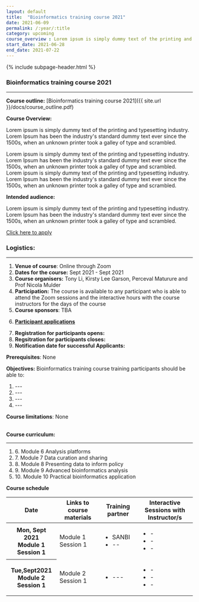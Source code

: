 ```yaml
---
layout: default
title:  "Bioinformatics training course 2021"
date: 2021-06-09
permalink: /:year/:title
category: upcoming
course_overview : Lorem ipsum is simply dummy text of the printing and typesetting industry. Lorem Ipsum has been the industry's standard dummy text ever since the 1500s, when an unknown printer took a galley of type and scrambled. 
start_date: 2021-06-28
end_date: 2021-07-22
---
```


{% include subpage-header.html %}

### Bioinformatics training course 2021
<hr>

<b>Course outline:</b> [Bioinformatics training course 2021]({{ site.url }}/docs/course_outline.pdf)

<p align="left"><b >Course Overview:</b></p>

 <p align="left">Lorem ipsum is simply dummy text of the printing and typesetting industry. Lorem Ipsum has been the industry's standard dummy text ever since the 1500s, when an unknown printer took a galley of type and scrambled.  

Lorem ipsum is simply dummy text of the printing and typesetting industry. Lorem Ipsum has been the industry's standard dummy text ever since the 1500s, when an unknown printer took a galley of type and scrambled. Lorem ipsum is simply dummy text of the printing and typesetting industry. Lorem Ipsum has been the industry's standard dummy text ever since the 1500s, when an unknown printer took a galley of type and scrambled.  <p>



<p align="left"><b class="text-left">Intended audience:</b></p>

<p align="left">Lorem ipsum is simply dummy text of the printing and typesetting industry. Lorem Ipsum has been the industry's standard dummy text ever since the 1500s, when an unknown printer took a galley of type and scrambled. </p>

<a class="btn btn-secondary btn-lg" href="#" role="button">Click here to apply</a>
<br>
<h3>Logistics: </h3>
<hr>

<ol class="list-unstyled">

 <li><b>Venue of course</b>: Online through Zoom </li>


<li><b>Dates for the course:</b>  Sept 2021 - Sept 2021</li>


<li><b>Course organisers:</b> Tony Li, Kirsty Lee Garson, Perceval Maturure and Prof Nicola Mulder</li>


<li><b>Participation:</b> The course is available to any participant who is able to attend the Zoom sessions and the interactive hours with the course instructors for the days of the course</li>


<li><b>Course sponsors</b>: TBA</li>

<u><li><b>Participant applications</b></li></u>

<li><b>Registration for participants opens:</b></li>

<li><b>Regsitration for participants closes:</b> </li>

<li><b>Notification date for successful Applicants:</b> </li>
</ol>

<b>Prerequisites</b>: None
<br>

<b>Objectives:</b> Bioinformatics training course training participants should be able to:

<ol>
<li>---</li>

<li>---</li>
<li>---</li>
<li>---</li>
</ol>


<b>Course limitations</b>: None

<br>
<b>Course curriculum:</b>
<hr>
<ol class="list-unstyled">
<li>6. Module 6 Analysis platforms</li>
<li>7. Module 7 Data curation and sharing</li>
<li>8. Module 8 Presenting data to inform policy</li>
<li>9. Module 9 Advanced bioinformatics analysis</li>
<li>10. Module 10 Practical bioinformatics application</li>
</ol>

<b>Course schedule</b>



  <table class="table table-bordered">
  <thead>
    <tr>
      <th scope="col">Date</th>
      <th scope="col">Links to course materials</th>
      <th scope="col">Training partner</th>
       <th scope="col">Interactive Sessions with Instructor/s</th>
    </tr>
  </thead>
  <tbody>
    <tr>
      <th scope="row">Mon, Sept 2021
      <br>
      Module 1
      Session 1</th>
      <td>
      Module 1
      Session 1</td>
      <td> <ul>
  <li>SANBI</li>
  <li>--</li>
 
</ul> </td>
            <td><ul>
             <li>-</li>
  <li>-</li>
  <li>-</li>
</ul></td>
    </tr>
    <tr>
      <th scope="row">Tue,Sept2021
      <br>
      Module 2
      Session 1</th>
      <td> Module 2 Session 1</td>
      <td><ul>
  
  <li>---</li>
 
</ul></td>
            <td><ul>
             <li> -</li>
  <li>-</li>
    <li>-</li>
</ul></td>
    </tr>
  </tbody>
</table>